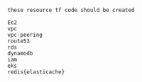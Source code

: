 `these resource tf code should be created`
```
Ec2
vpc
vpc-peering
route53
rds
dynamodb
iam
eks
redis{elasticache}

```
